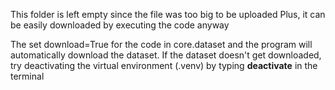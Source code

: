 This folder is left empty since the file was too big to be uploaded
Plus, it can be easily downloaded by executing the code anyway

The set download=True for the code in core.dataset and the program will automatically download the dataset.
If the dataset doesn't get downloaded, try deactivating the virtual environment (.venv) by typing **deactivate** in the terminal
